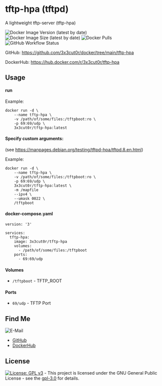 # tftp-hpa (tftpd)

A lightweight tftp-server (tftp-hpa)

![Docker Image Version (latest by date)](https://img.shields.io/docker/v/3x3cut0r/tftp-hpa)
![Docker Image Size (latest by date)](https://img.shields.io/docker/image-size/3x3cut0r/tftp-hpa)
![Docker Pulls](https://img.shields.io/docker/pulls/3x3cut0r/tftp-hpa)
![GitHub Workflow Status](https://img.shields.io/github/workflow/status/3x3cut0r/docker/build%20tftp-hpa)

GitHub: https://github.com/3x3cut0r/docker/tree/main/tftp-hpa

DockerHub: https://hub.docker.com/r/3x3cut0r/tftp-hpa

## Usage

#### run
Example:
```shell
docker run -d \
    --name tftp-hpa \
    -v /path/of/some/files:/tftpboot:ro \
    -p 69:69/udp \
    3x3cut0r/tftp-hpa:latest
```

#### Specify custom arguments:
(see https://manpages.debian.org/testing/tftpd-hpa/tftpd.8.en.html)

Example:
```shell
docker run -d \
    --name tftp-hpa \
    -v /path/of/some/files:/tftpboot:ro \
    -p 69:69/udp \
    3x3cut0r/tftp-hpa:latest \
    -m /mapfile
    --ipv4 \
    --umask 0022 \
    /tftpboot
```

#### docker-compose.yaml

```shell
version: '3'

services:
  tftp-hpa:
    image: 3x3cut0r/tftp-hpa
    volumes:
      - /path/of/some/files:/tftpboot
    ports:
      - 69:69/udp
```

#### Volumes

* `/tftpboot` - TFTP_ROOT

#### Ports

* `69/udp` - TFTP Port

## Find Me

![E-Mail](https://img.shields.io/badge/E--Mail-executor55%40gmx.de-red)
* [GitHub](https://github.com/3x3cut0r)
* [DockerHub](https://hub.docker.com/u/3x3cut0r)

## License

[![License: GPL v3](https://img.shields.io/badge/License-GPLv3-blue.svg)](https://www.gnu.org/licenses/gpl-3.0) - This project is licensed under the GNU General Public License - see the [gpl-3.0](https://www.gnu.org/licenses/gpl-3.0.en.html) for details.

